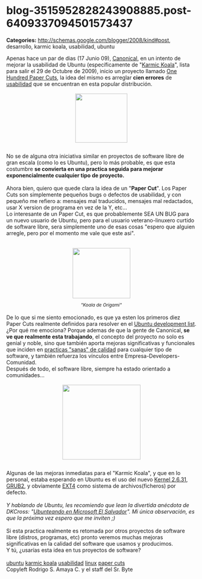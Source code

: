 # blog-3515952828243908885.post-6409337094501573437

**Categories:** http://schemas.google.com/blogger/2008/kind#post, desarrollo, karmic koala, usabilidad, ubuntu

Apenas hace un par de dias (17 Junio 09), <a
      href="http://es.wikipedia.org/wiki/Canonical_Ltd.">Canonical</a>, en un intento de
      mejorar la usabilidad de Ubuntu (específicamente de "<a
      href="http://fridge.ubuntu.com/node/1831">Karmic Koala</a>", lista para salir el 29
      de Octubre de 2009), inicio un proyecto llamado <a
      href="https://edge.launchpad.net/hundredpapercuts">One Hundred Paper Cuts</a>, la
      idea del mismo es arreglar <span style="font-weight: bold;">cien errores</span> de
      <a
      href="http://www.srbyte.com/2009/03/pruebas-de-uso-usability-test.html">usabilidad</a>
      que se encuentran en esta popular distribución.<br /><br /><a onblur="try
      {parent.deselectBloggerImageGracefully();} catch(e) {}"
      href="http://2.bp.blogspot.com/_ayvorITawE4/SjwbXovRU-I/AAAAAAAACC4/kxy6xVaryCA/s1600-h/onehundredpaprcuts.jpg"><img
      style="margin: 0px auto 10px; display: block; text-align: center; cursor: pointer; width:
      138px; height: 130px;"
      src="http://2.bp.blogspot.com/_ayvorITawE4/SjwbXovRU-I/AAAAAAAACC4/kxy6xVaryCA/s320/onehundredpaprcuts.jpg"
      alt="" id="BLOGGER_PHOTO_ID_5349180550295933922" border="0" /></a><br />No se
      de alguna otra iniciativa similar en proyectos de software libre de gran escala (como lo es
      Ubuntu), pero lo más probable, es que esta costumbre <span style="font-weight: bold;">se
      convierta en una practica seguida para mejorar exponencialmente cualquier tipo de
      proyecto.</span><br /><br />Ahora bien, quiero que quede clara la idea de un
      "<span style="font-weight: bold;">Paper Cut</span>". Los Paper Cuts son
      simplemente pequeños bugs o defectos de usabilidad, y con pequeño me refiero a: mensajes mal
      traducidos, mensajes mal redactados, usar X version de programa en vez de la Y, etc...<br
      />Lo interesante de un Paper Cut, es que probablemente SEA UN BUG para un nuevo usuario de
      Ubuntu, pero para el usuario veterano-linuxero curtido de software libre, sera simplemente uno
      de esas cosas "espero que alguien arregle, pero por el momento me vale que este asi".<br
      /><br /><div style="text-align: center;"><a onblur="try
      {parent.deselectBloggerImageGracefully();} catch(e) {}"
      href="http://4.bp.blogspot.com/_ayvorITawE4/Sjwdltt_3hI/AAAAAAAACDI/9SOnaA12I40/s1600-h/Koala_Bear.jpg"><img
      style="margin: 0px auto 10px; display: block; text-align: center; cursor: pointer; width:
      153px; height: 133px;"
      src="http://4.bp.blogspot.com/_ayvorITawE4/Sjwdltt_3hI/AAAAAAAACDI/9SOnaA12I40/s320/Koala_Bear.jpg"
      alt="" id="BLOGGER_PHOTO_ID_5349182991174196754" border="0" /></a><span
      style="font-size:85%;"><span style="font-style: italic;">"Koala de
      Origami"</span></span></div><br />De lo que si me siento emocionado,
      es que ya esten los primeros diez Paper Cuts realmente definidos para resolver en el <a
      href="https://lists.ubuntu.com/archives/ubuntu-devel/2009-June/028354.html">Ubuntu
      development list</a>.<br />¿Por qué me emociona? Porque ademas de que la gente de
      Canonical,<span style="font-weight: bold;"> se ve que realmente esta
      trabajando</span>, el concepto del proyecto no solo es genial y noble, sino que también
      aporta mejoras significativas y funcionales que inciden en <a
      href="http://www.srbyte.com/2009/05/comentario-sobre-qa.html">practicas "sanas" de
      calidad</a> para cualquier tipo de software, y también refuerza los vínculos entre
      Empresa-Developers-Comunidad.<br />Después de todo, el software libre, siempre ha estado
      orientado a comunidades...<br /><br /><a onblur="try
      {parent.deselectBloggerImageGracefully();} catch(e) {}"
      href="http://2.bp.blogspot.com/_ayvorITawE4/Sjwb7eoCG7I/AAAAAAAACDA/9J0KPJgh8u8/s1600-h/ubuntu-linux-community.jpg"><img
      style="margin: 0px auto 10px; display: block; text-align: center; cursor: pointer; width:
      207px; height: 198px;"
      src="http://2.bp.blogspot.com/_ayvorITawE4/Sjwb7eoCG7I/AAAAAAAACDA/9J0KPJgh8u8/s320/ubuntu-linux-community.jpg"
      alt="" id="BLOGGER_PHOTO_ID_5349181166056512434" border="0" /></a><br />Algunas
      de las mejoras inmediatas para el "Karmic Koala", y que en lo personal, estaba esperando en
      Ubuntu es el uso del nuevo <a href="http://www.kernel.org/">Kernel 2.6.31</a>,
      <a href="http://www.gnu.org/software/grub/grub-2.en.html">GRUB2</a>, y obviamente
      <a href="http://es.wikipedia.org/wiki/Ext4">EXT4</a> como sistema de
      archivos(ficheros) por defecto.<br /><br /><span style="font-style:
      italic;">Y hablando de Ubuntu, les recomiendo que lean la divertida anécdota de DKCross:
      "</span><a style="font-style: italic;"
      href="http://decacross.org/blog/wp-trackback.php?p=344">Ubunteando en Microsoft El
      Salvador</a><span style="font-style: italic;">". Mi única observación, es que la
      próxima vez espero que me inviten ;)</span><br /><br />Si esta practica
      realmente es retomada por otros proyectos de software libre (distros, programas, etc) pronto
      veremos muchas mejoras significativas en la calidad del software que usamos y
      producimos.<br />Y tú, ¿usarías esta idea en tus proyectos de software?<br
      /><br /><a href="http://www.blogalaxia.com/tags/ubuntu"
      rel="tag">ubuntu</a> <a href="http://www.blogalaxia.com/tags/karmic+koala"
      rel="tag">karmic koala</a> <a href="http://www.blogalaxia.com/tags/usabilidad"
      rel="tag">usabilidad</a> <a href="http://www.blogalaxia.com/tags/linux"
      rel="tag">linux</a> <a href="http://www.blogalaxia.com/tags/paper+cuts"
      rel="tag">paper cuts</a><div class="blogger-post-footer">Copyleft Rodrigo S.
      Amaya C. y el staff del Sr. Byte</div>